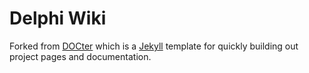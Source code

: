 # Delphi Wiki

Forked from [DOCter](https://github.com/cfpb/DOCter) which is a [Jekyll](http://jekyllrb.com/) template for quickly building out project pages and documentation.
